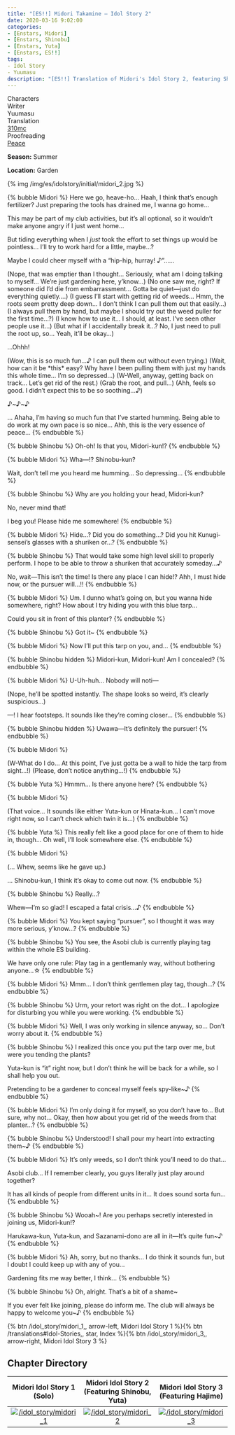 ```yaml
---
title: "[ES!!] Midori Takamine – Idol Story 2"
date: 2020-03-16 9:02:00
categories:
- [Enstars, Midori]
- [Enstars, Shinobu]
- [Enstars, Yuta]
- [Enstars, ES!!]
tags:
- Idol Story
- Yuumasu
description: "[ES!!] Translation of Midori's Idol Story 2, featuring Shinobu and Yuta."
---
```

<div class="three-wrapper" style="--storyColor:#965e7d;--storyColor-rgb:150,94,125;--storyColor-h:326.8;--storyColor-s: 23%;--storyColor-l:47.8%;">
    <div class="info-area">
        <div class="info">
            <div class="info-item characters">
                <div class="label">
                    Characters
                </div>
                <div class="value">
								<a href="/categories/Enstars/Midori" character="Midori"></a>
                <a href="/categories/Enstars/Shinobu" character="Shinobu"></a>
                <a href="/categories/Enstars/Yuta" character="Yuta"></a>
                </div>
            </div>
            <div class="info-item one">
                <div class="label">
                    Writer
                </div>
                <div class="value">
                    Yuumasu
                </div>
            </div>
            <div class="info-item two">
                <div class="label">
                    Translation
                </div>
                <div class="value">
                    <a href="/about">310mc</a>
                </div>
            </div>
            <div class="info-item three">
                <div class="label">
                   Proofreading
                </div>
                <div class="value">
                    <a href="https://twitter.com/yoroshikilled">Peace</a>
                </div>
            </div>
        </div>
    </div>
</div>

<!-- more -->
<div class="msr-season summer">
    <p><span><b>Season:</b> Summer</span></p>
</div>

<div class="msr-location">
    <p><span><b>Location:</b> Garden</span></p>
</div>

{% img /img/es/idolstory/initial/midori_2.jpg %}

{% bubble Midori %}
Here we go, heave-ho… Haah, I think that’s enough fertilizer? Just preparing the tools has drained me, I wanna go home…

This may be part of my club activities, but it’s all optional, so it wouldn’t make anyone angry if I just went home…

But tiding everything when I *just* took the effort to set things up would be pointless… I’ll try to work hard for a little, maybe…?

Maybe I could cheer myself with a “hip-hip, hurray! ♪”……

<th>(Nope, that was emptier than I thought… Seriously, what am I doing talking to myself… We’re just gardening here, y’know…)</th>

<th>(No one saw me, right? If someone did I’d die from embarrassment… Gotta be quiet—just do everything quietly….)</th>

<th>(I guess I’ll start with getting rid of weeds… Hmm, the roots seem pretty deep down… I don’t think I can pull them out that easily…)</th>

<th>(I always pull them by hand, but maybe I should try out the weed puller for the first time…?)</th>

<th>(I know how to use it… I should, at least. I’ve seen other people use it…)</th>

<th>(But what if I accidentally break it…? No, I just need to pull the root up, so… Yeah, it’ll be okay…)</th>

…Ohhh!

<th>(Wow, this is so much fun…♪ I can pull them out without even trying.)</th>

<th>(Wait, how can it be *this* easy? Why have I been pulling them with just my hands this whole time… I’m so depressed…)</th>

<th>(W-Well, anyway, getting back on track… Let’s get rid of the rest.)</th>

<th>(Grab the root, and pull…)</th>

<th>(Ahh, feels so good. I didn’t expect this to be so soothing…♪)</th>

♪\~♪\~♪

… Ahaha, I’m having so much fun that I’ve started humming. Being able to do work at my own pace is so nice… Ahh, this is the very essence of peace…
{% endbubble %}

{% bubble Shinobu %}
Oh-oh! Is that you, Midori-kun!?
{% endbubble %}

{% bubble Midori %}
Wha—!? Shinobu-kun?

Wait, don’t tell me you heard me humming… So depressing…
{% endbubble %}

{% bubble Shinobu %}
Why are you holding your head, Midori-kun?

No, never mind that!

I beg you! Please hide me somewhere!
{% endbubble %}

{% bubble Midori %}
Hide…? Did you do something…? Did you hit Kunugi-sensei’s glasses with a shuriken or…?
{% endbubble %}

{% bubble Shinobu %}
That would take some high level skill to properly perform. I hope to be able to throw a shuriken that accurately someday…♪

No, wait—This isn’t the time! Is there any place I can hide!? Ahh, I must hide now, or the pursuer will…!!
{% endbubble %}

{% bubble Midori %}
Um. I dunno what’s going on, but you wanna hide somewhere, right? How about I try hiding you with this blue tarp…

Could you sit in front of this planter?
{% endbubble %}

{% bubble Shinobu %}
Got it~
{% endbubble %}

{% bubble Midori %}
Now I’ll put this tarp on you, and…
{% endbubble %}

{% bubble Shinobu hidden %}
Midori-kun, Midori-kun! Am I concealed?
{% endbubble %}

{% bubble Midori %}
U-Uh-huh… Nobody will noti—

<th>(Nope, he’ll be spotted instantly. The shape looks so weird, it’s clearly suspicious…)</th>

—! I hear footsteps. It sounds like they’re coming closer…
{% endbubble %}

{% bubble Shinobu hidden %}
Uwawa—It’s definitely the pursuer!
{% endbubble %}

{% bubble Midori %}
<th>(W-What do I do… At this point, I’ve just gotta be a wall to hide the tarp from sight…!)</th>

<th>(Please, don’t notice anything…!)</th>
{% endbubble %}

{% bubble Yuta %}
Hmmm… Is there anyone here?
{% endbubble %}

{% bubble Midori %}
<th>(That voice… It sounds like either Yuta-kun or Hinata-kun… I can’t move right now, so I can’t check which twin it is…)</th>
{% endbubble %}

{% bubble Yuta %}
This really felt like a good place for one of them to hide in, though… Oh well, I’ll look somewhere else.
{% endbubble %}

{% bubble Midori %}
<th>(… Whew, seems like he gave up.)</th>

… Shinobu-kun, I think it’s okay to come out now.
{% endbubble %}

{% bubble Shinobu %}
Really…?

Whew—I’m so glad! I escaped a fatal crisis…♪
{% endbubble %}

{% bubble Midori %}
You kept saying “pursuer”, so I thought it was way more serious, y’know…?
{% endbubble %}

{% bubble Shinobu %}
You see, the Asobi club is currently playing tag within the whole ES building.

We have only one rule: Play tag in a gentlemanly way, without bothering anyone…☆
{% endbubble %}

{% bubble Midori %}
Mmm… I don’t think gentlemen play tag, though…?
{% endbubble %}

{% bubble Shinobu %}
Urm, your retort was right on the dot… I apologize for disturbing you while you were working.
{% endbubble %}

{% bubble Midori %}
Well, I was only working in silence anyway, so… Don’t worry about it.
{% endbubble %}

{% bubble Shinobu %}
I realized this once you put the tarp over me, but were you tending the plants?

Yuta-kun is “it” right now, but I don’t think he will be back for a while, so I shall help you out.

Pretending to be a gardener to conceal myself feels spy-like~♪
{% endbubble %}

{% bubble Midori %}
I’m only doing it for myself, so you don’t have to… But sure, why not… Okay, then how about you get rid of the weeds from that planter…?
{% endbubble %}

{% bubble Shinobu %}
Understood! I shall pour my heart into extracting them~♪
{% endbubble %}

{% bubble Midori %}
It’s only weeds, so I don’t think you’ll need to do that…

Asobi club… If I remember clearly, you guys literally just play around together?

It has all kinds of people from different units in it… It does sound sorta fun…
{% endbubble %}

{% bubble Shinobu %}
Wooah~! Are you perhaps secretly interested in joining us, Midori-kun!?

Harukawa-kun, Yuta-kun, and Sazanami-dono are all in it—It’s quite fun~♪
{% endbubble %}

{% bubble Midori %}
Ah, sorry, but no thanks… I do think it sounds fun, but I doubt I could keep up with any of you…

Gardening fits me way better, I think…
{% endbubble %}

{% bubble Shinobu %}
Oh, alright. That’s a bit of a shame~

If you ever felt like joining, please do inform me. The club will always be happy to welcome you~♪
{% endbubble %}

<div toc>{% btn /idol_story/midori_1,, arrow-left, Midori Idol Story 1 %}{% btn /translations#Idol-Stories,, star, Index %}{% btn /idol_story/midori_3,, arrow-right, Midori Idol Story 3 %}</div>

## Chapter Directory

|Midori Idol Story 1<br>(Solo)|Midori Idol Story 2<br>(Featuring Shinobu, Yuta)|Midori Idol Story 3<br>(Featuring Hajime)
| :-----------: | :-----------: | :-----------: |
[![/idol_story/midori_1](/img/es/idolstory/banner/midoriidolstory1.jpg)](/idol_story/midori_1)|[![/idol_story/midori_2](/img/es/idolstory/banner/midoriidolstory2.jpg)](/idol_story/midori_2)|[![/idol_story/midori_3](/img/es/idolstory/banner/midoriidolstory3.jpg)](/idol_story/midori_3)
